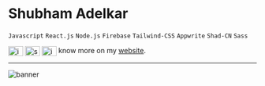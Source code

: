 
<h1>Shubham Adelkar</h1>

`Javascript` `React.js` `Node.js` `Firebase` 
`Tailwind-CSS` `Appwrite` `Shad-CN` `Sass`
<p align="left">
<a href="https://twitter.com/imbachhu" target="blank"><img align="center" src="https://raw.githubusercontent.com/rahuldkjain/github-profile-readme-generator/master/src/images/icons/Social/twitter.svg" alt="imbachhu" height="20" width="30"/></a>
<a href="https://linkedin.com/in/shubham-adelkar" target="blank"><img align="center" src="https://raw.githubusercontent.com/rahuldkjain/github-profile-readme-generator/master/src/images/icons/Social/linked-in-alt.svg" alt="shubham-adelkar" height="20" width="30" /></a>
<a href="https://instagram.com/imbachhu" target="blank"><img align="center" src="https://raw.githubusercontent.com/rahuldkjain/github-profile-readme-generator/master/src/images/icons/Social/instagram.svg" alt="imbachhu" height="20" width="30" /></a>
know more on my <a href="https://my-portfolio-pot4.onrender.com/" target="_blank">website</a>.</p>
<hr>

![banner](https://github.com/ShubhamAdelkar/ShubhamAdelkar/assets/117031893/0d977dd1-111e-4e61-8323-209746a88f0a)
